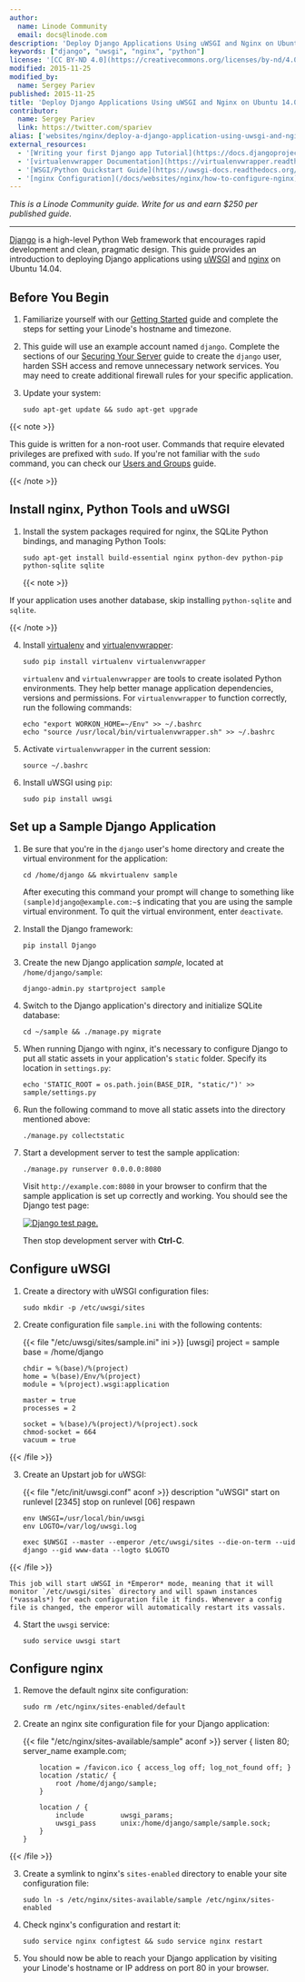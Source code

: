```yaml
---
author:
  name: Linode Community
  email: docs@linode.com
description: 'Deploy Django Applications Using uWSGI and Nginx on Ubuntu 14.04'
keywords: ["django", "uwsgi", "nginx", "python"]
license: '[CC BY-ND 4.0](https://creativecommons.org/licenses/by-nd/4.0)'
modified: 2015-11-25
modified_by:
  name: Sergey Pariev
published: 2015-11-25
title: 'Deploy Django Applications Using uWSGI and Nginx on Ubuntu 14.04'
contributor:
  name: Sergey Pariev
  link: https://twitter.com/spariev
alias: ['websites/nginx/deploy-a-django-application-using-uwsgi-and-nginx-on-ubuntu-14-04/','websites/nginx/deploy-django-applications-using-uwsgi-and-nginx-on-ubuntu-14-04/']
external_resources:
  - '[Writing your first Django app Tutorial](https://docs.djangoproject.com/en/dev/intro/tutorial01/#intro-tutorial01)'
  - '[virtualenvwrapper Documentation](https://virtualenvwrapper.readthedocs.org/en/latest/)'
  - '[WSGI/Python Quickstart Guide](https://uwsgi-docs.readthedocs.org/en/latest/WSGIquickstart.html)'
  - '[nginx Configuration](/docs/websites/nginx/how-to-configure-nginx)'
---
```


*This is a Linode Community guide. Write for us and earn $250 per published guide.*
<hr>

[Django](https://www.djangoproject.com/) is a high-level Python Web framework that encourages rapid development and clean, pragmatic design. This guide provides an introduction to deploying Django applications using [uWSGI](https://uwsgi-docs.readthedocs.org/) and [nginx](https://www.nginx.com/) on Ubuntu 14.04.

## Before You Begin

1.  Familiarize yourself with our [Getting Started](/docs/getting-started) guide and complete the steps for setting your Linode's hostname and timezone.

2.  This guide will use an example account named `django`. Complete the sections of our [Securing Your Server](/docs/security/securing-your-server) guide to create the `django` user, harden SSH access and remove unnecessary network services. You may need to create additional firewall rules for your specific application.

3.  Update your system:

        sudo apt-get update && sudo apt-get upgrade

{{< note >}}

This guide is written for a non-root user. Commands that require elevated privileges are prefixed with `sudo`. If you're not familiar with the `sudo` command, you can check our [Users and Groups](/docs/tools-reference/linux-users-and-groups) guide.

{{< /note >}}


## Install nginx, Python Tools and uWSGI

1.  Install the system packages required for nginx, the SQLite Python bindings, and managing Python Tools:

        sudo apt-get install build-essential nginx python-dev python-pip python-sqlite sqlite

    {{< note >}}

If your application uses another database, skip installing `python-sqlite` and `sqlite`.

{{< /note >}}

4.  Install [virtualenv](https://virtualenv.pypa.io/en/latest/) and [virtualenvwrapper](http://virtualenvwrapper.readthedocs.org/en/latest/):

        sudo pip install virtualenv virtualenvwrapper

    `virtualenv` and `virtualenvwrapper` are tools to create isolated Python environments. They help better manage application dependencies, versions and permissions. For `virtualenvwrapper` to function correctly, run the following commands:

        echo "export WORKON_HOME=~/Env" >> ~/.bashrc
        echo "source /usr/local/bin/virtualenvwrapper.sh" >> ~/.bashrc

3.  Activate `virtualenvwrapper` in the current session:

        source ~/.bashrc

4.  Install uWSGI using `pip`:

        sudo pip install uwsgi

## Set up a Sample Django Application

1.  Be sure that you're in the `django` user's home directory and create the virtual environment for the application:

        cd /home/django && mkvirtualenv sample

    After executing this command your prompt will change to something like `(sample)django@example.com:~$` indicating that you are using the sample virtual environment. To quit the virtual environment, enter `deactivate`.

2.  Install the Django framework:

        pip install Django

3.  Create the new Django application *sample*, located at `/home/django/sample`:

        django-admin.py startproject sample

4.  Switch to the Django application's directory and initialize SQLite database:

        cd ~/sample && ./manage.py migrate

5.  When running Django with nginx, it's necessary to configure Django to put all static assets in your application's `static` folder. Specify its location in `settings.py`:

        echo 'STATIC_ROOT = os.path.join(BASE_DIR, "static/")' >> sample/settings.py

6.  Run the following command to move all static assets into the directory mentioned above:

        ./manage.py collectstatic

7.  Start a development server to test the sample application:

        ./manage.py runserver 0.0.0.0:8080

    Visit `http://example.com:8080` in your browser to confirm that the sample application is set up correctly and working. You should see the Django test page:

    [![Django test page.](/docs/assets/django-test-page-small.png)](/docs/assets/django-test-page.png)

    Then stop development server with **Ctrl-C**.

## Configure uWSGI

1.  Create a directory with uWSGI configuration files:

        sudo mkdir -p /etc/uwsgi/sites

2.  Create configuration file `sample.ini` with the following contents:

    {{< file "/etc/uwsgi/sites/sample.ini" ini >}}
[uwsgi]
        project = sample
        base = /home/django

        chdir = %(base)/%(project)
        home = %(base)/Env/%(project)
        module = %(project).wsgi:application

        master = true
        processes = 2

        socket = %(base)/%(project)/%(project).sock
        chmod-socket = 664
        vacuum = true
{{< /file >}}


3.  Create an Upstart job for uWSGI:

    {{< file "/etc/init/uwsgi.conf" aconf >}}
description "uWSGI"
        start on runlevel [2345]
        stop on runlevel [06]
        respawn

        env UWSGI=/usr/local/bin/uwsgi
        env LOGTO=/var/log/uwsgi.log

        exec $UWSGI --master --emperor /etc/uwsgi/sites --die-on-term --uid django --gid www-data --logto $LOGTO
{{< /file >}}


    This job will start uWSGI in *Emperor* mode, meaning that it will monitor `/etc/uwsgi/sites` directory and will spawn instances (*vassals*) for each configuration file it finds. Whenever a config file is changed, the emperor will automatically restart its vassals.

4.  Start the `uwsgi` service:

        sudo service uwsgi start

## Configure nginx

1.  Remove the default nginx site configuration:

        sudo rm /etc/nginx/sites-enabled/default

2.  Create an nginx site configuration file for your Django application:

    {{< file "/etc/nginx/sites-available/sample" aconf >}}
server {
            listen 80;
            server_name example.com;

            location = /favicon.ico { access_log off; log_not_found off; }
            location /static/ {
                root /home/django/sample;
            }

            location / {
                include         uwsgi_params;
                uwsgi_pass      unix:/home/django/sample/sample.sock;
            }
        }
{{< /file >}}



3.  Create a symlink to nginx's `sites-enabled` directory to enable your site configuration file:

        sudo ln -s /etc/nginx/sites-available/sample /etc/nginx/sites-enabled

4.  Check nginx's configuration and restart it:

        sudo service nginx configtest && sudo service nginx restart

5.  You should now be able to reach your Django application by visiting your Linode's hostname or IP address on port 80 in your browser.
